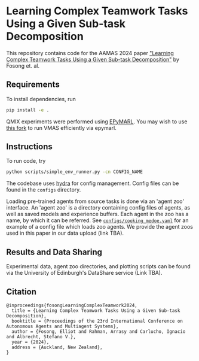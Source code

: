 # Learning Complex Teamwork Tasks Using a Given Sub-task Decomposition

This repository contains code for the AAMAS 2024 paper ["Learning Complex Teamwork Tasks Using a Given Sub-task Decomposition"](http://arxiv.org/abs/2302.04944) by Fosong et. al.

## Requirements
To install dependencies, run
```bash
pip install -e .
```

QMIX experiments were performed using [EPyMARL](https://github.com/uoe-agents/epymarl). You may wish to use [this fork](https://github.com/efosong/epymarl/tree/vmas) to run VMAS efficiently via epymarl.

## Instructions
To run code, try
```bash
python scripts/simple_env_runner.py -cn CONFIG_NAME
```
The codebase uses [hydra](https://hydra.cc) for config management. Config files can be found in the `configs` directory.

Loading pre-trained agents from source tasks is done via an 'agent zoo' interface. An 'agent zoo' is a directory containing config files of agents, as well as saved models and experience buffers. Each agent in the zoo has a name, by which it can be referred. See [`configs/cooking_medoe.yaml`](https://github.com/uoe-agents/MEDoE/blob/main/fst/configs/cooking_medoe.yaml) for an example of a config file which loads zoo agents.  We provide the agent zoos used in this paper in our data upload (link TBA). 

## Results and Data Sharing
Experimental data, agent zoo directories, and plotting scripts can be found via the University of Edinburgh's DataShare service (Link TBA).

## Citation
```
@inproceedings{fosongLearningComplexTeamwork2024,
  title = {Learning Complex Teamwork Tasks Using a Given Sub-task Decomposition},
  booktitle = {Proceedings of the 23rd International Conference on Autonomous Agents and Multiagent Systems},
  author = {Fosong, Elliot and Rahman, Arrasy and Carlucho, Ignacio and Albrecht, Stefano V.},
  year = {2024},
  address = {Auckland, New Zealand},
}
```
